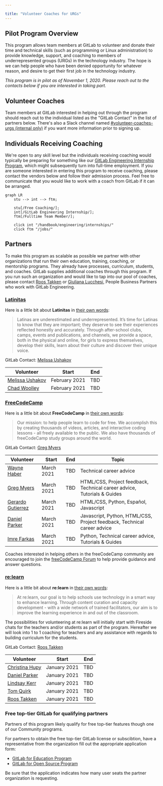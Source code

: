 ```yaml
---

title: "Volunteer Coaches for URGs"
---
```








## Pilot Program Overview

This program allows team members at GitLab to volunteer and donate their time and technical skills (such as programming or Linux administration) to provide knowledge, support, and coaching to members of underrepresented groups (URGs) in the technology industry. The hope is we can help people who have been denied opportunity for whatever reason, and desire to get their first job in the technology industry.

*This program is in pilot as of November 1, 2020. Please reach out to the contacts below if you are interested in taking part.*

## Volunteer Coaches

Team members at GitLab interested in helping out through the program should reach out to the individual listed as the "GitLab Contact" in the list of partners below. There's also a Slack channel named [#volunteer-coaches-urgs (internal only)](https://gitlab.slack.com/archives/C017XNA4LDA) if you want more information prior to signing up. 

## Individuals Receiving Coaching

We're open to any skill level but the individuals receiving coaching would typically be preparing for something like our [GitLab Engineering Internship Program](/handbook/engineering/internships/), which might subsequently turn into full-time employment. If you are someone interested in entering this program to receive coaching, please contact the vendors below and follow their admission process. Feel free to communicate that you would like to work with a coach from GitLab if it can be arranged.

```mermaid
graph LR
    stu --> int --> ftm;

    stu[/Free Coaching/];
    int[/GitLab Engineering Internship/];
    ftm[/Fulltime Team Member/];

    click int "/handbook/engineering/internships/"
    click ftm "/jobs/"
```

## Partners

To make this program as scalable as possible we partner with other organizations that run their own education, training, coaching, or mentorship programs. They already have processes, curriculum, students, and coaches. GitLab supplies additional coaches through this program. If you run such an organization and would like to tap into our pool of coaches, please contact [Roos Takken](https://gitlab.com/rtakken) or [Giuliana Lucchesi](https://gitlab.com/glucchesi), People Business Partners who work with GitLab Engineering.

### [Latinitas](https://latinitasmagazine.org/)

Here is a little bit about **Latinitas** in [their own words](https://latinitasmagazine.org/about-us/):

> Latinas are underestimated and underrepresented. It’s time for Latinas to know that they are important; they deserve to see their experiences reflected honestly and accurately.
> Through after-school clubs, camps, events and publications, and channels, we provide a space, both in the physical and online, for girls to express themselves, develop their skills, learn about their culture and discover their unique voice.

GitLab Contact: [Melissa Ushakov](https://gitlab.com/mushakov)

| Volunteer   | Start  | End |
|-------------|--------|-----|
| [Melissa Ushakov](/handbook/company/team/#mushakov)      |   February 2021     |   TBD  |
| [Chad Woolley](/handbook/company/team/#cwoolley-gitlab)     |    February 2021     |   TBD  |

### [FreeCodeCamp](https://www.freecodecamp.org/)

Here is a little bit about **FreeCodeCamp** in [their own words](https://www.freecodecamp.org/learn):

> Our mission: to help people learn to code for free. We accomplish this by creating thousands of videos, articles, and interactive coding lessons - all freely available to the public. We also have thousands of freeCodeCamp study groups around the world.

GitLab Contact: [Greg Myers](https://gitlab.com/greg)

| Volunteer                                      | Start      | End | Topic                                                                   |
| ---------------------------------------------- | ---------- | --- | ----------------------------------------------------------------------- |
| [Wayne Haber](/handbook/company/team/#whaber)           | March 2021 | TBD | Technical career advice                                                 |
| [Greg Myers](/handbook/company/team/#greg)              | March 2021 | TBD | HTML/CSS, Project feedback, Technical career advice, Tutorials & Guides |
| [Gerardo Gutierrez](/handbook/company/team/#ggutierrez5) | March 2021 | TBD | HTML/CSS, Python, Español, Javascript                                   |
| [Daniel Parker](/handbook/company/team/#dparker)       | March 2021 | TBD | Javascript, Python, HTML/CSS, Project feedback, Technical career advice |
| [Imre Farkas](/handbook/company/team/#ifarkas)          | March 2021 | TBD | Python, Technical career advice, Tutorials & Guides                     |

Coaches interested in helping others in the freeCodeCamp community are encouraged to join the [freeCodeCamp Forum](https://forum.freecodecamp.org/) to help provide guidance and answer questions.

### [re:learn](https://relearn.ng/)

Here is a little bit about **re:learn** in [their own words](https://relearn.ng/):

> At re:learn, our goal is to help schools use technology in a smart way to enhance learning. Through content curation and capacity development - with a wide network of trained facilitators, our aim is to improve the learning experience in and out of the classroom.

The possibilities for volunteering at re:learn will initially start with Fireside chats for the teachers and/or students as part of the program. Hereafter we will look into 1 to 1 coaching for teachers and any assistance with regards to building curriculum for the students. 

GitLab Contact: [Roos Takken](https://gitlab.com/rtakken)

| Volunteer                                 | Start        | End   |
|-------------------------------------------|--------------|-------|
| [Christina Hupy](/handbook/company/team/#c_hupy)   | January 2021 |TBD    |
| [Daniel Parker](/handbook/company/team/#dparker)  | January 2021 |TBD    |
| [Lindsay Kerr](/handbook/company/team/#lkerr)      | January 2021 |TBD    |
| [Tom Quirk](/handbook/company/team/#tomquirk)      | January 2021 |TBD    |
| [Roos Takken](/handbook/company/team/#rtakken)     | January 2021 |TBD    |

### Free top-tier GitLab for qualifying partners

Partners of this program likely qualify for free top-tier features though one of our Community programs.

For partners to obtain the free top-tier GitLab license or subscibtion, have a representative from the organization fill out the appropriate application form:

- [GitLab for Education Program](https://about.gitlab.com/solutions/education/join/)
- [GitLab for Open Source Program](https://about.gitlab.com/solutions/open-source/join/)

Be sure that the application indicates how many user seats the partner organization is requesting.
